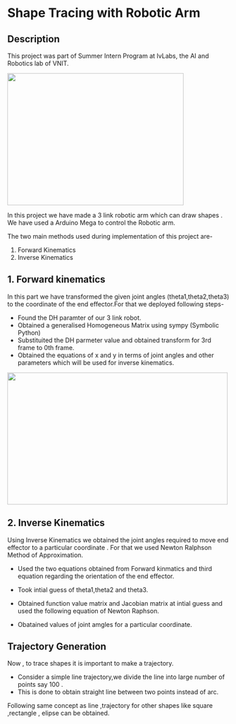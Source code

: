 # Shape Tracing with Robotic Arm

## Description


This project was part of Summer Intern Program at IvLabs, the AI and Robotics lab of VNIT.

<image src="https://user-images.githubusercontent.com/108993449/197596223-350a1840-f1d7-459b-b260-47adfec11647.png" width="400" height="300">

In this project we have made a 3 link robotic arm which can draw shapes . We have used a Arduino Mega to control the Robotic arm.

The two main methods used during implementation of this project are-

1) Forward Kinematics
2) Inverse Kinematics


## 1. Forward kinematics
In this part we have transformed the given joint angles (theta1,theta2,theta3) to the coordinate of the end effector.For that we deployed following steps-

- Found the DH paramter of our 3 link robot.
- Obtained a generalised Homogeneous Matrix using sympy (Symbolic Python)
- Substituited the DH parmeter value and obtained transform for 3rd frame to 0th frame.
- Obtained the equations of x and y in terms of joint angles and other parameters which will be used for inverse kinematics.


<image src="https://user-images.githubusercontent.com/108993449/197388420-f2e78226-776f-4065-b925-2b68d35d149c.png" width ="500" height="300">

## 2. Inverse Kinematics

Using Inverse Kinematics we obtained the joint angles required to move end effector to a particular coordinate . For that we used Newton Ralphson Method of Approximation.

- Used the two equations obtained from Forward kinmatics and third equation regarding the orientation of the end effector.
- Took intial guess of theta1,theta2 and theta3.
- Obtained function value matrix and Jacobian matrix at intial guess and used the following equation of Newton Raphson.



- Obatained values of joint amgles for a particular coordinate.






## Trajectory Generation

Now , to trace shapes it is important to make a trajectory.

- Consider a simple line trajectory,we divide the line into large number of points say 100 .
- This is done to obtain straight line between two points instead of arc.

Following same concept as line ,trajectory for other shapes like square ,rectangle , elipse can be obtained.
